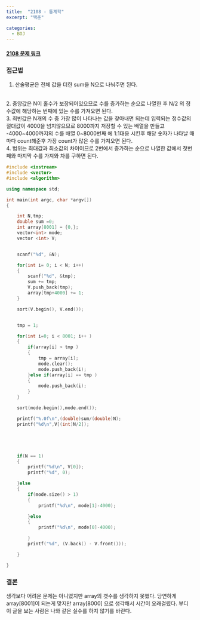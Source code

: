 ```yaml
---
title:  "2108 - 통계학"
excerpt: "백준"

categories:
  - BOJ
---
```


#### [2108 문제 링크](https://www.acmicpc.net/problem/2108)

### 접근법

1. 산술평균은 전체 값을 더한 sum을 N으로 나눠주면 된다.
<br>
2. 중앙값은 N이 홀수가 보장되어있으므로 수를 증가하는 순으로 나열한 후 N/2 의 정수값에 해당하는 번째에 있는 수를 가져오면 된다.
<br>
3. 최빈값은 N개의 수 중 가장 많이 나타나는 값을 찾아내면 되는데 입력되는 정수값의 절대값이 4000을 넘지않으므로 8000까지 저장할 수 있는 배열을 만들고 -4000~4000까지의 수를 배열 0~8000번째 에 1:1대응 시킨후 해당 숫자가 나타날 때마다 count해준후 가장 count가 많은 수를 가져오면 된다.
<br>
4. 범위는 최대값과 최소값의 차이이므로 2번에서 증가하는 순으로 나열한 값에서 첫번째와 마지막 수를 가져와 차를 구하면 된다.
<br>

```cpp
#include <iostream>
#include <vector>
#include <algorithm>

using namespace std;

int main(int argc, char *argv[])
{

    int N,tmp;
    double sum =0;
    int array[8001] = {0,};
    vector<int> mode;
    vector <int> V;


    scanf("%d", &N);

    for(int i= 0; i < N; i++)
    {
        scanf("%d", &tmp);
        sum += tmp;
        V.push_back(tmp);
        array[tmp+4000] += 1;
    }

    sort(V.begin(), V.end());


    tmp = 1;

    for(int i=0; i < 8001; i++ )
    {
        if(array[i] > tmp )
        {
            tmp = array[i];
            mode.clear();
            mode.push_back(i);
        }else if(array[i] == tmp )
        {
            mode.push_back(i);
        }
    }

    sort(mode.begin(),mode.end());

    printf("%.0f\n",(double)sum/(double)N);
    printf("%d\n",V[(int)N/2]);





    if(N == 1)
    {
        printf("%d\n", V[0]);
        printf("%d", 0);

    }else
    {
        if(mode.size() > 1)
        {
            printf("%d\n", mode[1]-4000);

        }else
        {
            printf("%d\n", mode[0]-4000);

        }
        printf("%d", (V.back() - V.front()));

    }

}
```

### 결론
생각보다 어려운 문제는 아니였지만 array의 갯수를 생각하지 못했다. 당연하게 array[8001]이 되는게 맞지만 array[8000] 으로 생각해서 시간이 오래걸렸다. 부디 이 글을 보는 사람은 나와 같은 실수를 하지 않기를 바란다.